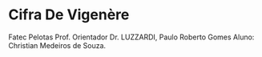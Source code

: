 # Cifra De Vigenère
Fatec Pelotas
Prof. Orientador Dr. LUZZARDI, Paulo Roberto Gomes
Aluno: Christian Medeiros de Souza.
